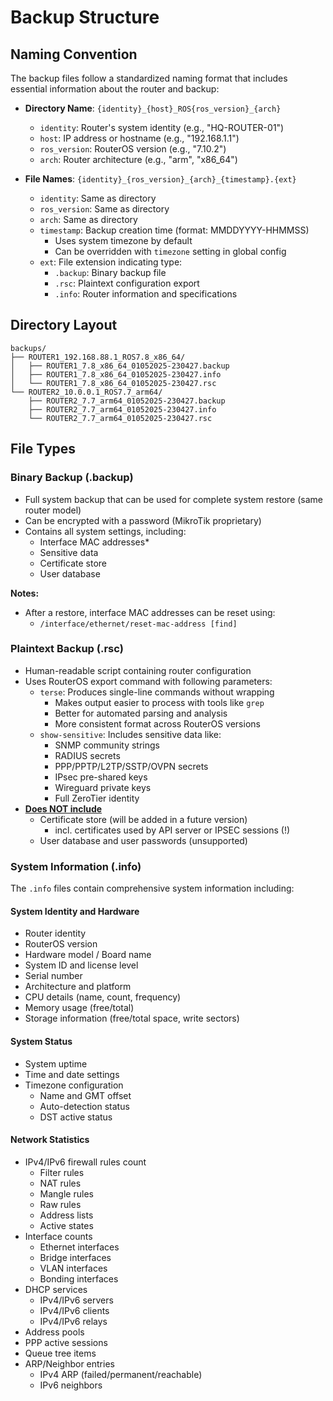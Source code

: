# Backup Structure

## Naming Convention

The backup files follow a standardized naming format that includes essential information about the router and backup:

- **Directory Name**: `{identity}_{host}_ROS{ros_version}_{arch}`
  - `identity`: Router's system identity (e.g., "HQ-ROUTER-01")
  - `host`: IP address or hostname (e.g., "192.168.1.1")
  - `ros_version`: RouterOS version (e.g., "7.10.2")
  - `arch`: Router architecture (e.g., "arm", "x86_64")

- **File Names**: `{identity}_{ros_version}_{arch}_{timestamp}.{ext}`
  - `identity`: Same as directory
  - `ros_version`: Same as directory
  - `arch`: Same as directory
  - `timestamp`: Backup creation time (format: MMDDYYYY-HHMMSS)
    - Uses system timezone by default
    - Can be overridden with `timezone` setting in global config
  - `ext`: File extension indicating type:
    - `.backup`: Binary backup file
    - `.rsc`: Plaintext configuration export
    - `.info`: Router information and specifications

## Directory Layout

```
backups/
├── ROUTER1_192.168.88.1_ROS7.8_x86_64/
│   ├── ROUTER1_7.8_x86_64_01052025-230427.backup
│   ├── ROUTER1_7.8_x86_64_01052025-230427.info
│   └── ROUTER1_7.8_x86_64_01052025-230427.rsc
└── ROUTER2_10.0.0.1_ROS7.7_arm64/
    ├── ROUTER2_7.7_arm64_01052025-230427.backup
    ├── ROUTER2_7.7_arm64_01052025-230427.info
    └── ROUTER2_7.7_arm64_01052025-230427.rsc
```

## File Types

### Binary Backup (.backup)
- Full system backup that can be used for complete system restore (same router model)
- Can be encrypted with a password (MikroTik proprietary)
- Contains all system settings, including:
  - Interface MAC addresses*
  - Sensitive data
  - Certificate store
  - User database

**Notes:**

- After a restore, interface MAC addresses can be reset using:
  - ```/interface/ethernet/reset-mac-address [find]```

### Plaintext Backup (.rsc)
- Human-readable script containing router configuration
- Uses RouterOS export command with following parameters:
  - `terse`: Produces single-line commands without wrapping
    - Makes output easier to process with tools like `grep`
    - Better for automated parsing and analysis
    - More consistent format across RouterOS versions
  - `show-sensitive`: Includes sensitive data like:
    - SNMP community strings
    - RADIUS secrets
    - PPP/PPTP/L2TP/SSTP/OVPN secrets
    - IPsec pre-shared keys
    - Wireguard private keys
    - Full ZeroTier identity
- __<u>Does NOT include</u>__
  - Certificate store (will be added in a future version)
    - incl. certificates used by API server or IPSEC sessions (!) 
  - User database and user passwords (unsupported)

### System Information (.info)
The `.info` files contain comprehensive system information including:

#### System Identity and Hardware
- Router identity
- RouterOS version
- Hardware model / Board name
- System ID and license level
- Serial number
- Architecture and platform
- CPU details (name, count, frequency)
- Memory usage (free/total)
- Storage information (free/total space, write sectors)

#### System Status
- System uptime
- Time and date settings
- Timezone configuration
  - Name and GMT offset
  - Auto-detection status
  - DST active status

#### Network Statistics
- IPv4/IPv6 firewall rules count
  - Filter rules
  - NAT rules
  - Mangle rules
  - Raw rules
  - Address lists
  - Active states
- Interface counts
  - Ethernet interfaces
  - Bridge interfaces
  - VLAN interfaces
  - Bonding interfaces
- DHCP services
  - IPv4/IPv6 servers
  - IPv4/IPv6 clients
  - IPv4/IPv6 relays
- Address pools
- PPP active sessions
- Queue tree items
- ARP/Neighbor entries
  - IPv4 ARP (failed/permanent/reachable)
  - IPv6 neighbors